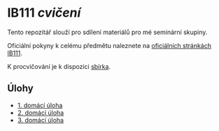 # IB111 *cvičení*

Tento repozitář slouží pro sdílení materiálů pro mé seminární skupiny.

Oficiální pokyny k celému předmětu naleznete na [oficiálních stránkách IB111](http://www.fi.muni.cz/~xpelanek/IB111/).

K procvičování je k dispozici [sbírka](http://www.fi.muni.cz/IB111/sbirka/).

## Úlohy

- [1. domácí úloha](homework1.md)
- [2. domácí úloha](homework2.md)
- [3. domácí úloha](homework3.md)

